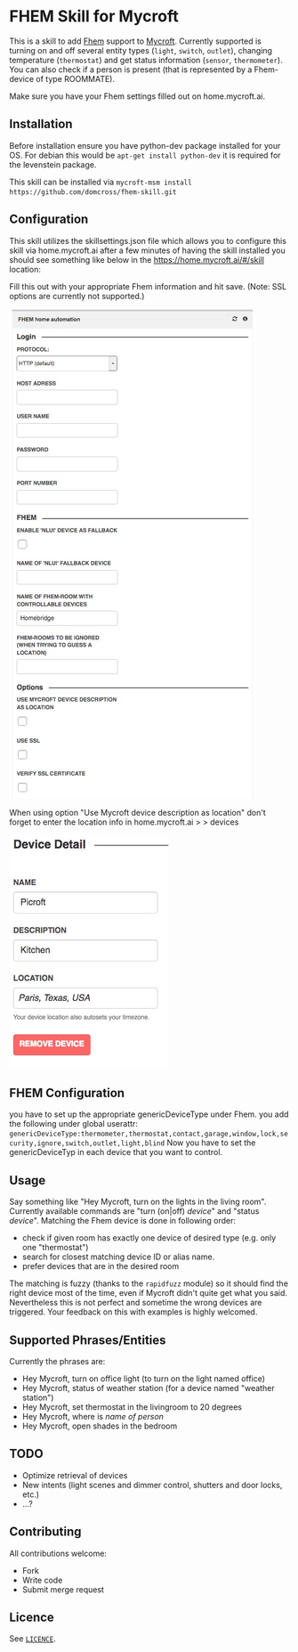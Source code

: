 # FHEM Skill for Mycroft
This is a skill to add [Fhem](https://fhem.de) support to
[Mycroft](https://mycroft.ai). Currently supported is turning on and off several entity types (`light`, `switch`, `outlet`), changing temperature (`thermostat`) and get status information (`sensor`, `thermometer`). You can also check if a person is present (that is represented by a Fhem-device of type ROOMMATE).

Make sure you have your Fhem settings filled out on home.mycroft.ai.

## Installation
Before installation ensure you have python-dev package installed for your OS.  For debian this would be `apt-get install python-dev` it is required for the levenstein package.

This skill can be installed via `mycroft-msm install https://github.com/domcross/fhem-skill.git`

## Configuration
This skill utilizes the skillsettings.json file which allows you to configure this skill via home.mycroft.ai after a few minutes of having the skill installed you should see something like below in the https://home.mycroft.ai/#/skill location:

Fill this out with your appropriate Fhem information and hit save.
(Note: SSL options are currently not supported.)

![Screenshot](skill-settings.jpg?raw=true)


When using option "Use Mycroft device description as location" don't forget to enter the location info in home.mycroft.ai > <username> > devices

![Screenshot](device-info.jpg?raw=true)

## FHEM Configuration
you have to set up the appropriate genericDeviceType under Fhem. you add the following under global userattr:
`genericDeviceType:thermometer,thermostat,contact,garage,window,lock,security,ignore,switch,outlet,light,blind`
Now you have to set the genericDeviceTyp in each device that you want to control.


## Usage
Say something like "Hey Mycroft, turn on the lights in the living room". Currently available commands are "turn (on|off) *device*" and "status *device*".
Matching the Fhem device is done in following order:
* check if given room has exactly one device of desired type (e.g. only one "thermostat")
* search for closest matching device ID or alias name.
* prefer devices that are in the desired room

The matching is fuzzy (thanks to the `rapidfuzz` module) so it should find the right device most of the time, even if Mycroft didn't quite get what you said.
Nevertheless this is not perfect and sometime the wrong devices are triggered. Your feedback on this with examples is highly welcomed.

## Supported Phrases/Entities
Currently the phrases are:
* Hey Mycroft, turn on office light  (to turn on the light named office)
* Hey Mycroft, status of weather station (for a device named "weather station")
* Hey Mycroft, set thermostat in the livingroom to 20 degrees
* Hey Mycroft, where is *name of person*
* Hey Mycroft, open shades in the bedroom

## TODO
 * Optimize retrieval of devices
 * New intents (light scenes and dimmer control, shutters and door locks, etc.)
 * ...?

## Contributing
All contributions welcome:
 * Fork
 * Write code
 * Submit merge request

## Licence
See [`LICENCE`](https://apache.org/licenses/LICENSE-2.0).
